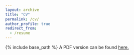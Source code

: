 ```yaml
---
layout: archive
title: "CV"
permalink: /cv/
author_profile: true
redirect_from:
  - /resume
---
```


{% include base_path %} A PDF version can be found [here.](https://yifandengwhu.github.io/files/CV_Yifan_Deng.pdf)

<!-- Education
======
* B.E. in Electronic Engineering, Wuhan University, 2021 (expected)

Research experience
======
* Predicting biological interaction with Few Shot Learning and Knowledge Graph Embedding. Feb. 2020 - Present: Research Assistant
  * Wuhan University
  * Work: 1.Construct Knowledge Graph and learn the biological entities' embedding from KG. 2.Improved the deep learning model's performance on rare events through Few Shot Learning.
  * Supervisor: Professor Zhang


* Predicting drug-drug interactions(DDIS) with multimodal deep learning Apr. 2019 - Nov. 2019: Research Assistant
  * Wuhan University
  * Work: 1.Collected data from website like Drugbank to create a dataset and stored it in SQL database 2.Improved the AUPR from 0.8732 to 0.9208 with multimodal learning
  * Supervisor: Professor Zhang

Skills
======
* Programming languagues:
 Proficient in Python, can also code in C++, JAVA and MATLAB. 
* Framework:
 Proficient in Pytorch, Keras, scikit-learn, also learn some beautifulsoup.

Honors and awards
======
* Scholarship:
  Second Class Sholarship(Top 10% in undergraduate of Wuhan University) Sept. 2019
  Huang Zhangren Scholarship (Top 3% in undergraduate) Dec. 2018
  First Class Sholarship(Top 5% in undergraduate) Sept. 2018
* Award:
  Silver Medal in China Collegiate Programming Contest (Hubei Area) May. 2018

Publications
======
  <ul>{% for post in site.publications %}
    {% include archive-single-cv.html %}
  {% endfor %}</ul>
  
<!-- Talks
======
  <ul>{% for post in site.talks %}
    {% include archive-single-talk-cv.html %}
  {% endfor %}</ul> -->
  
<!-- Teaching
======
  <ul>{% for post in site.teaching %}
    {% include archive-single-cv.html %}
  {% endfor %}</ul>
  
Service and leadership
======
* President, WHU iOS Club, Wuhan University
* Vice president of Students’ Union, Wuhan Univerisity, Electronic Information School,Grade 2017 -->
